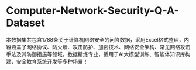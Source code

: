 # Computer-Network-Security-Q-A-Dataset
本数据集共包含1788条关于计算机网络安全的问答数据，采用Excel格式整理，内容涵盖了网络协议、防火墙、攻击防护、加密技术、网络安全架构、常见网络攻击手法及其防御措施等领域。数据精炼专业，适用于AI大模型训练、智能体知识库构建、安全教育系统开发等多种场景！
